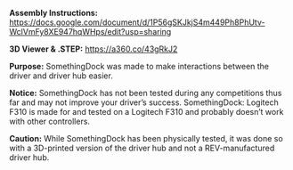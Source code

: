 **Assembly Instructions:** https://docs.google.com/document/d/1P56gSKJkjS4m449Ph8PhUtv-WclVmFy8XE947hqWHps/edit?usp=sharing

**3D Viewer & .STEP:** https://a360.co/43gRkJ2

**Purpose:** SomethingDock was made to make interactions between the driver and driver hub easier.

**Notice:** SomethingDock has not been tested during any competitions thus far and may not improve your driver’s success. SomethingDock: Logitech F310 is made for and tested on a Logitech F310 and probably doesn’t work with other controllers. 

**Caution:** While SomethingDock has been physically tested, it was done so with a 3D-printed version of the driver hub and not a REV-manufactured driver hub. 
